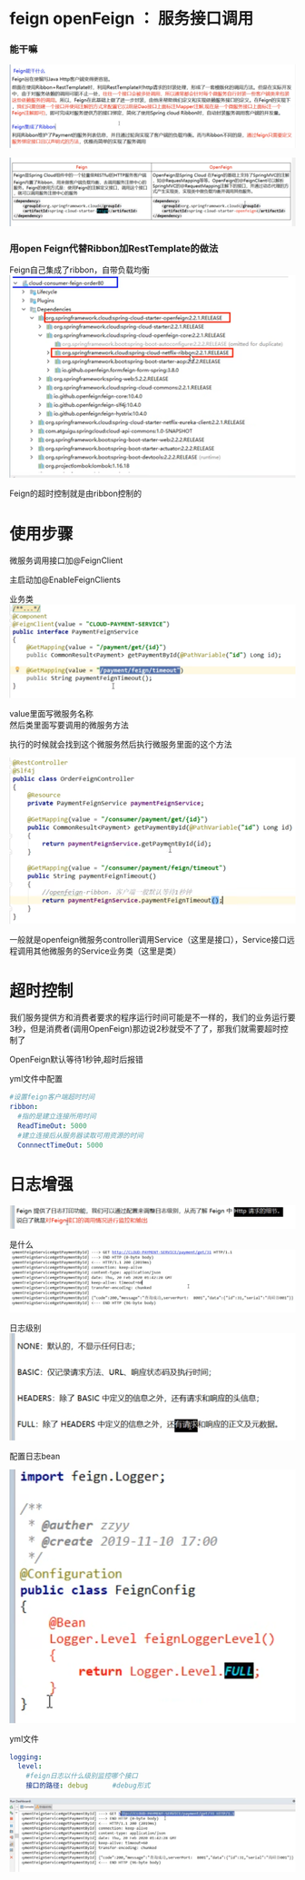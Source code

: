 # feign openFeign ： 服务接口调用   

###  能干嘛  

![img_51.png](OpenFeign_img/img_51.png)    


![img_52.png](OpenFeign_img/img_52.png)   


### 用open Feign代替Ribbon加RestTemplate的做法    



Feign自己集成了ribbon，自带负载均衡  
    ![img_56.png](OpenFeign_img/img_56.png)    

Feign的超时控制就是由ribbon控制的     

# 使用步骤   

微服务调用接口加@FeignClient


主启动加@EnableFeignClients   

业务类   
![img_55.png](OpenFeign_img/img_55.png)   


value里面写微服务名称   
然后类里面写要调用的微服务方法    

执行的时候就会找到这个微服务然后执行微服务里面的这个方法   

![img_54.png](OpenFeign_img/img_54.png)   

一般就是openfeign微服务controller调用Service（这里是接口），Service接口远程调用其他微服务的Service业务类（这里是类）   

# 超时控制    

我们服务提供方和消费者要求的程序运行时间可能是不一样的，我们的业务运行要3秒，但是消费者(调用OpenFeign)那边说2秒就受不了了，那我们就需要超时控制了    

OpenFeign默认等待1秒钟,超时后报错


yml文件中配置   

```yml
#设置feign客户端超时时间 
ribbon:
  #指的是建立连接所用时间   
  ReadTimeOut: 5000   
  #建立连接后从服务器读取可用资源的时间   
  ConnnectTimeOut: 5000

```



# 日志增强    
![img_58.png](OpenFeign_img/img_58.png)   



是什么    
![img_57.png](OpenFeign_img/img_57.png)    

日志级别   
![img_59.png](OpenFeign_img/img_59.png)     


配置日志bean    

![img_60.png](OpenFeign_img/img_60.png)    


yml文件   
```yml
logging:
  level: 
    #feign日志以什么级别监控哪个接口   
    接口的路径: debug      #debug形式  
```

![img_61.png](OpenFeign_img/img_61.png)   
